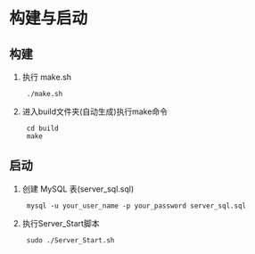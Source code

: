 # 构建与启动

## 构建
1. 执行 make.sh     

        ./make.sh

2. 进入build文件夹(自动生成)执行make命令

        cd build
        make

## 启动
1. 创建 MySQL 表(server_sql.sql)

        mysql -u your_user_name -p your_password server_sql.sql

2. 执行Server_Start脚本 

        sudo ./Server_Start.sh
